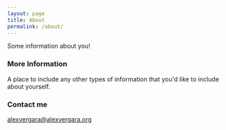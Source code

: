```yaml
---
layout: page
title: About
permalink: /about/
---
```


Some information about you!

### More Information

A place to include any other types of information that you'd like to include about yourself.

### Contact me

[alexvergara@alexvergara.org](mailto:alexvergara@alexvergara.org)
